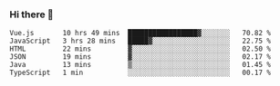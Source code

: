 ### Hi there 👋

<!--START_SECTION:waka-->

```text
Vue.js       10 hrs 49 mins  █████████████████▓░░░░░░░   70.82 %
JavaScript   3 hrs 28 mins   █████▓░░░░░░░░░░░░░░░░░░░   22.75 %
HTML         22 mins         ▓░░░░░░░░░░░░░░░░░░░░░░░░   02.50 %
JSON         19 mins         ▓░░░░░░░░░░░░░░░░░░░░░░░░   02.17 %
Java         13 mins         ▒░░░░░░░░░░░░░░░░░░░░░░░░   01.45 %
TypeScript   1 min           ░░░░░░░░░░░░░░░░░░░░░░░░░   00.17 %
```

<!--END_SECTION:waka-->

<!--
**Jonas-VanHaeken/Jonas-VanHaeken** is a ✨ _special_ ✨ repository because its `README.md` (this file) appears on your GitHub profile.

Here are some ideas to get you started:

- 🔭 I’m currently working on ...
- 🌱 I’m currently learning ...
- 👯 I’m looking to collaborate on ...
- 🤔 I’m looking for help with ...
- 💬 Ask me about ...
- 📫 How to reach me: ...
- 😄 Pronouns: ...
- ⚡ Fun fact: ...
-->

